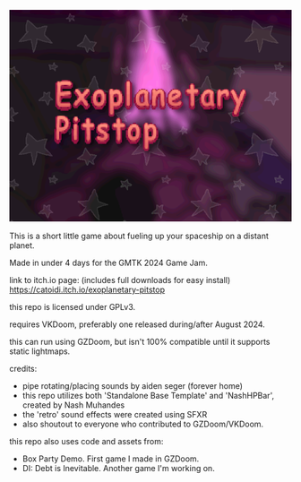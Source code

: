 ![Cover image for Exoplanetary Pitstop. Shows the name of the game on top of a blurred purple/pink/gray background.](https://github.com/catoidi/gmtk-2024/blob/main/startup.png)

This is a short little game about fueling up your spaceship on a distant planet.

Made in under 4 days for the GMTK 2024 Game Jam.

link to itch.io page: (includes full downloads for easy install)
https://catoidi.itch.io/exoplanetary-pitstop

this repo is licensed under GPLv3.

requires VKDoom, preferably one released during/after August 2024.

this can run using GZDoom, but isn't 100% compatible until it supports static lightmaps.

credits:
- pipe rotating/placing sounds by aiden seger (forever home)
- this repo utilizes both 'Standalone Base Template' and 'NashHPBar', created by Nash Muhandes
- the 'retro' sound effects were created using SFXR
- also shoutout to everyone who contributed to GZDoom/VKDoom. 

this repo also uses code and assets from:
- Box Party Demo. First game I made in GZDoom.
- DI: Debt is Inevitable. Another game I'm working on.

